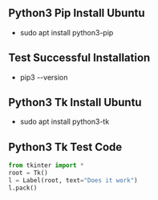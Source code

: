## Python3 Pip Install Ubuntu
* sudo apt install python3-pip

## Test Successful Installation
* pip3 --version

## Python3 Tk Install Ubuntu
* sudo apt install python3-tk

## Python3 Tk Test Code
```python
from tkinter import *
root = Tk()
l = Label(root, text="Does it work")
l.pack()
```
